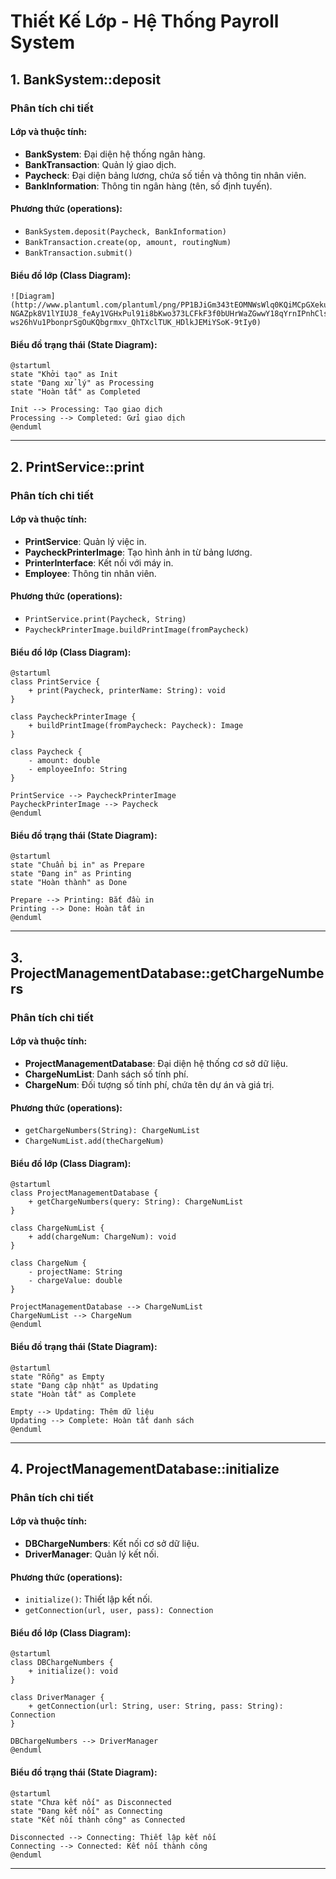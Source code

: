 
# Thiết Kế Lớp - Hệ Thống Payroll System

## 1. BankSystem::deposit

### **Phân tích chi tiết**

#### **Lớp và thuộc tính**:
- **BankSystem**: Đại diện hệ thống ngân hàng.
- **BankTransaction**: Quản lý giao dịch.
- **Paycheck**: Đại diện bảng lương, chứa số tiền và thông tin nhân viên.
- **BankInformation**: Thông tin ngân hàng (tên, số định tuyến).

#### **Phương thức (operations)**:
- `BankSystem.deposit(Paycheck, BankInformation)`
- `BankTransaction.create(op, amount, routingNum)`
- `BankTransaction.submit()`

#### **Biểu đồ lớp (Class Diagram)**:
```plantuml
![Diagram](http://www.plantuml.com/plantuml/png/PP1BJiGm343tEOMNWsWlq0KQiMCpGXekuAO6gedZAd6GAiJTQPacYa9MYJ_FBpv7nQ29dR4EOuHdzBVh6fKOlWrivn4cMYJEUdh5rNwIlNL_HI_-NGAZpk8V1lYIUJ8_feAy1VGHxPul91i8bKwo373LCFkF3f0bUHrWaZGwwY18qYrnIPnhClsEY6dapUNVo2ntpEeRy14aNfoiHBjyvXT6-ws26hVu1PbonprSgOuKQbgrmxv_QhTXclTUK_HDlkJEMiYSoK-9tIy0)
```

#### **Biểu đồ trạng thái (State Diagram)**:
```plantuml
@startuml
state "Khởi tạo" as Init
state "Đang xử lý" as Processing
state "Hoàn tất" as Completed

Init --> Processing: Tạo giao dịch
Processing --> Completed: Gửi giao dịch
@enduml
```

---

## 2. PrintService::print

### **Phân tích chi tiết**

#### **Lớp và thuộc tính**:
- **PrintService**: Quản lý việc in.
- **PaycheckPrinterImage**: Tạo hình ảnh in từ bảng lương.
- **PrinterInterface**: Kết nối với máy in.
- **Employee**: Thông tin nhân viên.

#### **Phương thức (operations)**:
- `PrintService.print(Paycheck, String)`
- `PaycheckPrinterImage.buildPrintImage(fromPaycheck)`

#### **Biểu đồ lớp (Class Diagram)**:
```plantuml
@startuml
class PrintService {
    + print(Paycheck, printerName: String): void
}

class PaycheckPrinterImage {
    + buildPrintImage(fromPaycheck: Paycheck): Image
}

class Paycheck {
    - amount: double
    - employeeInfo: String
}

PrintService --> PaycheckPrinterImage
PaycheckPrinterImage --> Paycheck
@enduml
```

#### **Biểu đồ trạng thái (State Diagram)**:
```plantuml
@startuml
state "Chuẩn bị in" as Prepare
state "Đang in" as Printing
state "Hoàn thành" as Done

Prepare --> Printing: Bắt đầu in
Printing --> Done: Hoàn tất in
@enduml
```

---

## 3. ProjectManagementDatabase::getChargeNumbers

### **Phân tích chi tiết**

#### **Lớp và thuộc tính**:
- **ProjectManagementDatabase**: Đại diện hệ thống cơ sở dữ liệu.
- **ChargeNumList**: Danh sách số tính phí.
- **ChargeNum**: Đối tượng số tính phí, chứa tên dự án và giá trị.

#### **Phương thức (operations)**:
- `getChargeNumbers(String): ChargeNumList`
- `ChargeNumList.add(theChargeNum)`

#### **Biểu đồ lớp (Class Diagram)**:
```plantuml
@startuml
class ProjectManagementDatabase {
    + getChargeNumbers(query: String): ChargeNumList
}

class ChargeNumList {
    + add(chargeNum: ChargeNum): void
}

class ChargeNum {
    - projectName: String
    - chargeValue: double
}

ProjectManagementDatabase --> ChargeNumList
ChargeNumList --> ChargeNum
@enduml
```

#### **Biểu đồ trạng thái (State Diagram)**:
```plantuml
@startuml
state "Rỗng" as Empty
state "Đang cập nhật" as Updating
state "Hoàn tất" as Complete

Empty --> Updating: Thêm dữ liệu
Updating --> Complete: Hoàn tất danh sách
@enduml
```

---

## 4. ProjectManagementDatabase::initialize

### **Phân tích chi tiết**

#### **Lớp và thuộc tính**:
- **DBChargeNumbers**: Kết nối cơ sở dữ liệu.
- **DriverManager**: Quản lý kết nối.

#### **Phương thức (operations)**:
- `initialize()`: Thiết lập kết nối.
- `getConnection(url, user, pass): Connection`

#### **Biểu đồ lớp (Class Diagram)**:
```plantuml
@startuml
class DBChargeNumbers {
    + initialize(): void
}

class DriverManager {
    + getConnection(url: String, user: String, pass: String): Connection
}

DBChargeNumbers --> DriverManager
@enduml
```

#### **Biểu đồ trạng thái (State Diagram)**:
```plantuml
@startuml
state "Chưa kết nối" as Disconnected
state "Đang kết nối" as Connecting
state "Kết nối thành công" as Connected

Disconnected --> Connecting: Thiết lập kết nối
Connecting --> Connected: Kết nối thành công
@enduml
```

---

